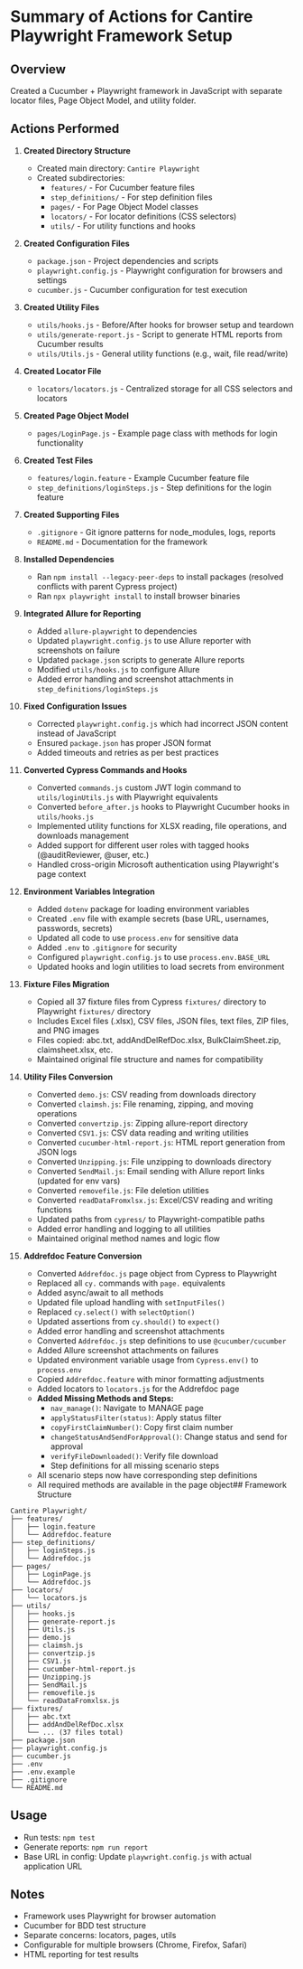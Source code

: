 # Summary of Actions for Cantire Playwright Framework Setup

## Overview
Created a Cucumber + Playwright framework in JavaScript with separate locator files, Page Object Model, and utility folder.

## Actions Performed

1. **Created Directory Structure**
   - Created main directory: `Cantire Playwright`
   - Created subdirectories:
     - `features/` - For Cucumber feature files
     - `step_definitions/` - For step definition files
     - `pages/` - For Page Object Model classes
     - `locators/` - For locator definitions (CSS selectors)
     - `utils/` - For utility functions and hooks

2. **Created Configuration Files**
   - `package.json` - Project dependencies and scripts
   - `playwright.config.js` - Playwright configuration for browsers and settings
   - `cucumber.js` - Cucumber configuration for test execution

3. **Created Utility Files**
   - `utils/hooks.js` - Before/After hooks for browser setup and teardown
   - `utils/generate-report.js` - Script to generate HTML reports from Cucumber results
   - `utils/Utils.js` - General utility functions (e.g., wait, file read/write)

4. **Created Locator File**
   - `locators/locators.js` - Centralized storage for all CSS selectors and locators

5. **Created Page Object Model**
   - `pages/LoginPage.js` - Example page class with methods for login functionality

6. **Created Test Files**
   - `features/login.feature` - Example Cucumber feature file
   - `step_definitions/loginSteps.js` - Step definitions for the login feature

7. **Created Supporting Files**
   - `.gitignore` - Git ignore patterns for node_modules, logs, reports
   - `README.md` - Documentation for the framework

8. **Installed Dependencies**
   - Ran `npm install --legacy-peer-deps` to install packages (resolved conflicts with parent Cypress project)
   - Ran `npx playwright install` to install browser binaries

9. **Integrated Allure for Reporting**
   - Added `allure-playwright` to dependencies
   - Updated `playwright.config.js` to use Allure reporter with screenshots on failure
   - Updated `package.json` scripts to generate Allure reports
   - Modified `utils/hooks.js` to configure Allure
   - Added error handling and screenshot attachments in `step_definitions/loginSteps.js`

10. **Fixed Configuration Issues**
    - Corrected `playwright.config.js` which had incorrect JSON content instead of JavaScript
    - Ensured `package.json` has proper JSON format
    - Added timeouts and retries as per best practices

11. **Converted Cypress Commands and Hooks**
    - Converted `commands.js` custom JWT login command to `utils/loginUtils.js` with Playwright equivalents
    - Converted `before_after.js` hooks to Playwright Cucumber hooks in `utils/hooks.js`
    - Implemented utility functions for XLSX reading, file operations, and downloads management
    - Added support for different user roles with tagged hooks (@auditReviewer, @user, etc.)
    - Handled cross-origin Microsoft authentication using Playwright's page context

12. **Environment Variables Integration**
    - Added `dotenv` package for loading environment variables
    - Created `.env` file with example secrets (base URL, usernames, passwords, secrets)
    - Updated all code to use `process.env` for sensitive data
    - Added `.env` to `.gitignore` for security
    - Configured `playwright.config.js` to use `process.env.BASE_URL`
    - Updated hooks and login utilities to load secrets from environment

13. **Fixture Files Migration**
    - Copied all 37 fixture files from Cypress `fixtures/` directory to Playwright `fixtures/` directory
    - Includes Excel files (.xlsx), CSV files, JSON files, text files, ZIP files, and PNG images
    - Files copied: abc.txt, addAndDelRefDoc.xlsx, BulkClaimSheet.zip, claimsheet.xlsx, etc.
    - Maintained original file structure and names for compatibility

14. **Utility Files Conversion**
    - Converted `demo.js`: CSV reading from downloads directory
    - Converted `claimsh.js`: File renaming, zipping, and moving operations
    - Converted `convertzip.js`: Zipping allure-report directory
    - Converted `CSV1.js`: CSV data reading and writing utilities
    - Converted `cucumber-html-report.js`: HTML report generation from JSON logs
    - Converted `Unzipping.js`: File unzipping to downloads directory
    - Converted `SendMail.js`: Email sending with Allure report links (updated for env vars)
    - Converted `removefile.js`: File deletion utilities
    - Converted `readDataFromxlsx.js`: Excel/CSV reading and writing functions
    - Updated paths from `cypress/` to Playwright-compatible paths
    - Added error handling and logging to all utilities
    - Maintained original method names and logic flow

15. **Addrefdoc Feature Conversion**
    - Converted `Addrefdoc.js` page object from Cypress to Playwright
    - Replaced all `cy.` commands with `page.` equivalents
    - Added async/await to all methods
    - Updated file upload handling with `setInputFiles()`
    - Replaced `cy.select()` with `selectOption()`
    - Updated assertions from `cy.should()` to `expect()`
    - Added error handling and screenshot attachments
    - Converted `Addrefdoc.js` step definitions to use `@cucumber/cucumber`
    - Added Allure screenshot attachments on failures
    - Updated environment variable usage from `Cypress.env()` to `process.env`
    - Copied `Addrefdoc.feature` with minor formatting adjustments
    - Added locators to `locators.js` for the Addrefdoc page
    - **Added Missing Methods and Steps:**
      - `nav_manage()`: Navigate to MANAGE page
      - `applyStatusFilter(status)`: Apply status filter
      - `copyFirstClaimNumber()`: Copy first claim number
      - `changeStatusAndSendForApproval()`: Change status and send for approval
      - `verifyFileDownloaded()`: Verify file download
      - Step definitions for all missing scenario steps
    - All scenario steps now have corresponding step definitions
    - All required methods are available in the page object## Framework Structure
```
Cantire Playwright/
├── features/
│   ├── login.feature
│   └── Addrefdoc.feature
├── step_definitions/
│   ├── loginSteps.js
│   └── Addrefdoc.js
├── pages/
│   ├── LoginPage.js
│   └── Addrefdoc.js
├── locators/
│   └── locators.js
├── utils/
│   ├── hooks.js
│   ├── generate-report.js
│   ├── Utils.js
│   ├── demo.js
│   ├── claimsh.js
│   ├── convertzip.js
│   ├── CSV1.js
│   ├── cucumber-html-report.js
│   ├── Unzipping.js
│   ├── SendMail.js
│   ├── removefile.js
│   └── readDataFromxlsx.js
├── fixtures/
│   ├── abc.txt
│   ├── addAndDelRefDoc.xlsx
│   └── ... (37 files total)
├── package.json
├── playwright.config.js
├── cucumber.js
├── .env
├── .env.example
├── .gitignore
└── README.md
```

## Usage
- Run tests: `npm test`
- Generate reports: `npm run report`
- Base URL in config: Update `playwright.config.js` with actual application URL

## Notes
- Framework uses Playwright for browser automation
- Cucumber for BDD test structure
- Separate concerns: locators, pages, utils
- Configurable for multiple browsers (Chrome, Firefox, Safari)
- HTML reporting for test results
